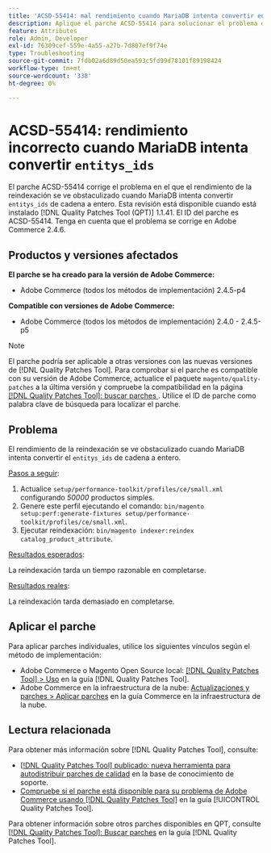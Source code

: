 ```yaml
---
title: 'ACSD-55414: mal rendimiento cuando MariaDB intenta convertir entitys_ids'
description: Aplique el parche ACSD-55414 para solucionar el problema de Adobe Commerce cuando MariaDB intente convertir entitys_ids de cadena a entero, lo que dificulta el rendimiento de la reindexación.
feature: Attributes
role: Admin, Developer
exl-id: 76309cef-559e-4a55-a27b-7d807ef9f74e
type: Troubleshooting
source-git-commit: 7fdb02a6d89d50ea593c5fd99d78101f89198424
workflow-type: tm+mt
source-wordcount: '338'
ht-degree: 0%

---
```


# ACSD-55414: rendimiento incorrecto cuando MariaDB intenta convertir `entitys_ids`

El parche ACSD-55414 corrige el problema en el que el rendimiento de la reindexación se ve obstaculizado cuando MariaDB intenta convertir `entitys_ids` de cadena a entero. Esta revisión está disponible cuando está instalado [!DNL Quality Patches Tool (QPT)] 1.1.41. El ID del parche es ACSD-55414. Tenga en cuenta que el problema se corrige en Adobe Commerce 2.4.6.

## Productos y versiones afectados

**El parche se ha creado para la versión de Adobe Commerce:**

* Adobe Commerce (todos los métodos de implementación) 2.4.5-p4

**Compatible con versiones de Adobe Commerce:**

* Adobe Commerce (todos los métodos de implementación) 2.4.0 - 2.4.5-p5

>[!NOTE]
>
>El parche podría ser aplicable a otras versiones con las nuevas versiones de [!DNL Quality Patches Tool]. Para comprobar si el parche es compatible con su versión de Adobe Commerce, actualice el paquete `magento/quality-patches` a la última versión y compruebe la compatibilidad en la página [[!DNL Quality Patches Tool]: buscar parches &#x200B;](https://experienceleague.adobe.com/tools/commerce-quality-patches/index.html?lang=es). Utilice el ID de parche como palabra clave de búsqueda para localizar el parche.

## Problema

El rendimiento de la reindexación se ve obstaculizado cuando MariaDB intenta convertir el `entitys_ids` de cadena a entero.

<u>Pasos a seguir</u>:

1. Actualice `setup/performance-toolkit/profiles/ce/small.xml` configurando *50000* productos simples.
1. Genere este perfil ejecutando el comando: `bin/magento setup:perf:generate-fixtures setup/performance-toolkit/profiles/ce/small.xml`.
1. Ejecutar reindexación: `bin/magento indexer:reindex catalog_product_attribute`.

<u>Resultados esperados</u>:

La reindexación tarda un tiempo razonable en completarse.

<u>Resultados reales</u>:

La reindexación tarda demasiado en completarse.

## Aplicar el parche

Para aplicar parches individuales, utilice los siguientes vínculos según el método de implementación:

* Adobe Commerce o Magento Open Source local: [[!DNL Quality Patches Tool] > Uso](/help/tools/quality-patches-tool/usage.md) en la guía [!DNL Quality Patches Tool].
* Adobe Commerce en la infraestructura de la nube: [Actualizaciones y parches > Aplicar parches](https://experienceleague.adobe.com/docs/commerce-cloud-service/user-guide/develop/upgrade/apply-patches.html?lang=es) en la guía Commerce en la infraestructura de la nube.

## Lectura relacionada

Para obtener más información sobre [!DNL Quality Patches Tool], consulte:

* [[!DNL Quality Patches Tool] publicado: nueva herramienta para autodistribuir parches de calidad](https://experienceleague.adobe.com/es/docs/commerce-operations/tools/quality-patches-tool/quality-patches-tool-to-self-serve-quality-patches) en la base de conocimiento de soporte.
* [Compruebe si el parche está disponible para su problema de Adobe Commerce usando [!DNL Quality Patches Tool]](/help/tools/quality-patches-tool/patches-available-in-qpt/check-patch-for-magento-issue-with-magento-quality-patches.md) en la guía [!UICONTROL Quality Patches Tool].


Para obtener información sobre otros parches disponibles en QPT, consulte [[!DNL Quality Patches Tool]: Buscar parches](https://experienceleague.adobe.com/tools/commerce-quality-patches/index.html?lang=es) en la guía [!DNL Quality Patches Tool].
